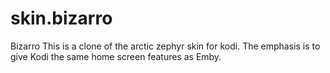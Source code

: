# skin.bizarro
Bizarro
This is a clone of the arctic zephyr skin for kodi.  The emphasis is to give Kodi the same home screen features as Emby.  
